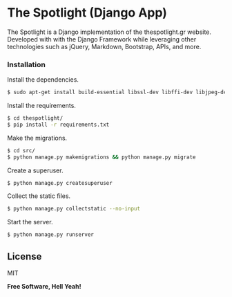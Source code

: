 # The Spotlight (Django App)

The Spotlight is a Django implementation of the thespotlight.gr website.
Developed with with the Django Framework while leveraging other technologies such as jQuery, Markdown, Bootstrap, APIs, and more.

### Installation

Install the dependencies.

```sh
$ sudo apt-get install build-essential libssl-dev libffi-dev libjpeg-dev python-dev python3-dev
```

Install the requirements.

```sh
$ cd thespotlight/
$ pip install -r requirements.txt
```

Make the migrations.

```sh
$ cd src/
$ python manage.py makemigrations && python manage.py migrate
```

Create a superuser.

```sh
$ python manage.py createsuperuser
```

Collect the static files.

```sh
$ python manage.py collectstatic --no-input
```

Start the server.

```sh
$ python manage.py runserver
```

License
----

MIT

**Free Software, Hell Yeah!**